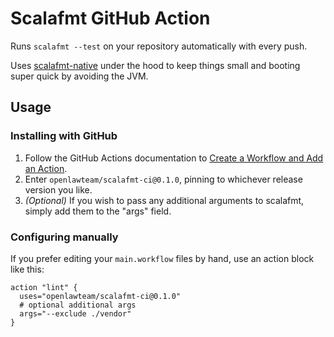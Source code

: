 # Scalafmt GitHub Action

Runs `scalafmt --test` on your repository automatically with every push.

Uses [scalafmt-native](https://github.com/mroth/scalafmt-native) under the hood to keep things small and booting super quick by avoiding the JVM.

## Usage

### Installing with GitHub

1. Follow the GitHub Actions documentation to [Create a Workflow and Add an Action](https://help.github.com/en/articles/creating-a-workflow-with-github-actions).
2. Enter `openlawteam/scalafmt-ci@0.1.0`, pinning to whichever release version you like.
3. _(Optional)_ If you wish to pass any additional arguments to scalafmt, simply add them to the "args" field.

### Configuring manually

If you prefer editing your `main.workflow` files by hand, use an action block like this:

```hcl
action "lint" {
  uses="openlawteam/scalafmt-ci@0.1.0"
  # optional additional args
  args="--exclude ./vendor"
}
```

